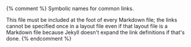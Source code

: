 {% comment %}
Symbolic names for common links.

This file must be included at the foot of every Markdown file; the
links cannot be specified once in a layout file even if that layout
file is a Markdown file because Jekyll doesn't expand the link
definitions if that's done.
{% endcomment %}

[4h-club]: http://www.4-h-canada.ca/

[accessibility-posters]: https://accessibility.blog.gov.uk/2016/09/02/dos-and-donts-on-designing-for-accessibility/
[acm-guidelines]: https://www.acm.org/education/curricula-recommendations
[ada-guidelines]: https://www.usenix.org/blog/impostor-syndrome-proof-yourself-and-your-community
[adept]: https://betterexplained.com/articles/adept-method/
[appear-in]: https://appear.in/

[berlin-liberty]: https://en.wikipedia.org/wiki/Two_Concepts_of_Liberty
[bernhardt-rewrite]: https://www.destroyallsoftware.com/blog/2018/a-case-study-in-not-being-a-jerk-in-open-source
[black-girls-code]: http://www.blackgirlscode.com/
[blockly]: https://developers.google.com/blockly/
[bootstrap]: http://www.bootstrapworld.org/
[bridge]: http://bridgeschool.io/
[brown-wilson-rules]: https://doi.org/10.1371/journal.pcbi.1006023

[camtasia]: https://www.techsmith.com/video-editor.html
[canterbury-question-bank]: http://web-cat.org/questionbank/
[carpentries-training]: http://carpentries.github.io/instructor-training/
[cc-by-license]: https://creativecommons.org/licenses/by/4.0/
[choral-explanations]: https://hapgood.us/2016/05/13/choral-explanations/
[cmap-seasons]: https://cmap.ihmc.us/
[community-types]: https://www.feverbee.com/types-of-community-and-activity-within-the-community/
[constructive-alignment]: https://en.wikipedia.org/wiki/Constructive_alignment
[cottrill-assessment]: https://mobile.nytimes.com/2016/04/10/upshot/why-talented-black-and-hispanic-students-can-go-undiscovered.html
[covenant]: https://www.contributor-covenant.org
[cra]: https://makingeducationfun.wordpress.com/2012/04/29/concrete-representational-abstract-cra/
[cs-teaching-tips]: http://csteachingtips.org/
[cs-unplugged]: https://csunplugged.org/en/
[curb-cut]: https://en.wikipedia.org/wiki/Curb_cut

[deming-manufacturing]: https://en.wikipedia.org/wiki/W._Edwards_Deming
[design-patterns]: https://en.wikipedia.org/wiki/Software_design_pattern
[docker]: http://docker.com
[doxtdator-jobs]: http://www.longviewoneducation.org/field-guide-jobs-dont-exist-yet/
[dreyfus-model]: https://en.wikipedia.org/wiki/Dreyfus_model_of_skill_acquisition
[dunning-kruger]: https://en.wikipedia.org/wiki/Dunning%E2%80%93Kruger_effect
[dynarski-who-needs-help]: https://www.nytimes.com/2018/01/19/business/online-courses-are-harming-the-students-who-need-the-most-help.html

[etherpad]: http://etherpad.org

[faculty-adopt-teaching-methods]: https://www.insidehighered.com/news/2017/07/06/anthropologist-studies-why-professors-dont-adopt-innovative-teaching-methods
[famous-five]: https://en.wikipedia.org/wiki/The_Famous_Five_(Canada)
[four-stages]: https://en.wikipedia.org/wiki/Four_stages_of_competence
[franklin-effect]: https://en.wikipedia.org/wiki/Ben_Franklin_effect
[frameshift-ally]: https://frameshiftconsulting.com/ally-skills-workshop/
[frontier-college]: https://www.frontiercollege.ca/

[github]: http://github.com
[glitch]: https://glitch.com/
[good-teacher-effects]: http://educationnext.org/in-schools-teacher-quality-matters-most-coleman/
[google-docs]: http://docs.google.com
[google-hangouts]: http://hangouts.google.com
[guzdial-blog]: http://computinged.wordpress.com
[guzdial-myths]: https://cacm.acm.org/blogs/blog-cacm/189498-top-10-myths-about-teaching-computer-science/fulltext
[guzdial-reasons-to-learn]: https://computinged.wordpress.com/2017/10/18/why-should-we-teach-programming-hint-its-not-to-learn-problem-solving/

[icer]: https://icer.hosting.acm.org
[inessential-weirdness-open-source]: https://www.harihareswara.net/sumana/2016/05/21/0
[inessential-weirdness]: http://www.classmatters.org/2006_07/its-not-them.php
[irc]: https://en.wikipedia.org/wiki/Internet_Relay_Chat
[iticse]: http://iticse.acm.org/

[jupyter]: http://jupyter.org/

[ko-papert]: https://medium.com/bits-and-behavior/mindstorms-what-did-papert-argue-and-what-does-it-mean-for-learning-and-education-c8324b58aca4

[learning-modalities]: https://en.wikipedia.org/wiki/Learning_styles#Learning_modalities
[learning-pyramid]: https://www.worklearning.com/2015/01/05/mythical-retention-data-the-corrupted-cone/
[learning-scientists-downloads]: http://www.learningscientists.org/downloadable-materials
[learning-scientists-experiment]: http://www.learningscientists.org/blog/2017/7/28-1
[learning-scientists]: http://www.learningscientists.org/
[learning-theories]: http://www.learning-theories.com/
[loupe]: http://latentflip.com/loupe/

[mayer-reasons]: http://blog.mrmeyer.com/2016/why-secondary-teachers-dont-want-a-github-for-lesson-plans/
[medina-needs]: https://www.palomamedina.com/biceps
[mindset-replication]: https://educhatter.wordpress.com/2017/03/26/growth-mindset-is-the-theory-flawed-or-has-gm-been-debased-in-the-classroom/
[miserandino-spoons]: https://butyoudontlooksick.com/articles/written-by-christine/the-spoon-theory/
[moodle]: http://moodle.org
[mousepose]: https://boinx.com/mousepose/overview/
[moz-guidelines]: https://moz.com/learn/seo/on-page-factors

[nihil-de-nobis]: https://en.wikipedia.org/wiki/Nothing_About_Us_Without_Us
[noaa-disruptive]: https://coast.noaa.gov/ddb/story_html5.html
[nonprofit-ready]: https://www.nonprofitready.org/
[not-even-wrong]: https://en.wikipedia.org/wiki/Not_even_wrong

[open-source-guides]: https://opensource.guide/
[orwell-why]: http://www.resort.com/~prime8/Orwell/whywrite.html

[partanen-finland-schools]: https://www.theatlantic.com/national/archive/2011/12/what-americans-keep-ignoring-about-finlands-school-success/250564/
[patitsas-capital]: https://patitsas.blogspot.com/2018/03/spoons-are-form-of-capital.html
[pd4cs]: http://www.pd4cs.org/
[pd4cs-exercises]: http://www.pd4cs.org/mc-index/
[pep-8]: https://www.python.org/dev/peps/pep-0008/
[personalized-learning-improvements]: https://www.rand.org/pubs/research_briefs/RB9994.html
[phone-numbers]: https://www.quora.com/Why-did-Bell-Labs-create-phone-numbers-of-7-digits-10-digits-Is-there-a-reason-that-dashes-and-brackets-are-used
[pointer-focus]: http://www.pointerfocus.com/
[primm]: http://blogs.kcl.ac.uk/cser/2017/09/01/primm-a-structured-approach-to-teaching-programming/
[producing-oss]: http://producingoss.com/

[quora]: http://www.quora.com

[sakai]: https://www.sakaiproject.org/
[screen-reader]: https://en.wikipedia.org/wiki/Screen_reader
[self-determination-theory]: https://en.wikipedia.org/wiki/Self-determination_theory
[sigcse]: http://sigcse.org/
[slack]: http://slack.com
[stack-overflow]: https://stackoverflow.com/
[stencila]: http://stenci.la/
[stereotype-threat-replication]: https://www.psychologytoday.com/blog/rabble-rouser/201512/is-stereotype-threat-overcooked-overstated-and-oversold
[stride]: https://www.greenfoot.org/frames/
[swc-shell-novice]: http://swcarpentry.github.io/shell-novice/
[swc]: http://software-carpentry.org

[t3]: http://teachtogether.tech
[tdd]: https://en.wikipedia.org/wiki/Test-driven_development
[ten-thousand-hours]: http://www.goodlifeproject.com/podcast/anders-ericsson/
[tierney-twitter]: https://twitter.com/figuralities/status/987330064571387906
[troy-meetings]: https://chelseatroy.com/2018/03/29/why-do-remote-meetings-suck-so-much/

[unglue-versions]: https://unglue.it/work/313918/

[variable-roles]: http://saja.kapsi.fi/var_roles/
[video-bad-teaching]: https://www.youtube.com/watch?v=-ApVt04rB4U
[video-live-coding-bad]: https://youtu.be/bXxBeNkKmJE
[video-live-coding-good]: https://youtu.be/SkPmwe_WjeY
[video-pair-programming]: https://www.youtube.com/watch?v=vgkahOzFH2Q
[video-peer-instruction]: https://www.youtube.com/watch?v=2LbuoxAy56o
[video-screencast-bad]: https://youtu.be/xcnoHaxXvdQ

[watters-timeline]: http://teachingmachin.es/timeline.html
[webaim]: http://webaim.org/
[wickes-analysis]: https://twitter.com/elliewix/status/981285432922202113
[wilson-reasons]: http://third-bit.com/2016/04/29/why-teachers-dont-collaborate.html
[wordpress]: https://wordpress.org/

[xkcd-org-chart]: https://xkcd.com/773/

[zulip]: https://zulipchat.com/
